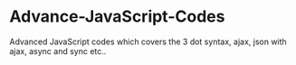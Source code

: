 # Advance-JavaScript-Codes
 
Advanced JavaScript codes which covers the 3 dot syntax, ajax, json with ajax, async and sync etc..
